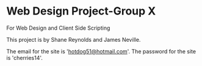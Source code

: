 # Web Design Project-Group X
 For Web Design and Client Side Scripting


This project is by Shane Reynolds and James Neville.

The email for the site is 'hotdog51@hotmail.com'.
The password for the site is 'cherries14'.
